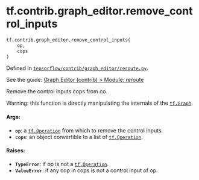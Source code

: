 <div itemscope itemtype="http://developers.google.com/ReferenceObject">
<meta itemprop="name" content="tf.contrib.graph_editor.remove_control_inputs" />
<meta itemprop="path" content="Stable" />
</div>

# tf.contrib.graph_editor.remove_control_inputs

``` python
tf.contrib.graph_editor.remove_control_inputs(
    op,
    cops
)
```



Defined in [`tensorflow/contrib/graph_editor/reroute.py`](https://www.tensorflow.org/code/tensorflow/contrib/graph_editor/reroute.py).

See the guide: [Graph Editor (contrib) > Module: reroute](../../../../../api_guides/python/contrib.graph_editor.md#Module_reroute)

Remove the control inputs cops from co.

Warning: this function is directly manipulating the internals of the
<a href="../../../tf/Graph.md"><code>tf.Graph</code></a>.

#### Args:

* <b>`op`</b>: a <a href="../../../tf/Operation.md"><code>tf.Operation</code></a> from which to remove the control inputs.
* <b>`cops`</b>: an object convertible to a list of <a href="../../../tf/Operation.md"><code>tf.Operation</code></a>.

#### Raises:

* <b>`TypeError`</b>: if op is not a <a href="../../../tf/Operation.md"><code>tf.Operation</code></a>.
* <b>`ValueError`</b>: if any cop in cops is not a control input of op.